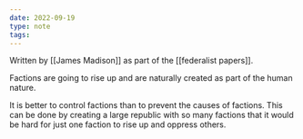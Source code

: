 ```yaml
---
date: 2022-09-19
type: note
tags: 
---
```


Written by [[James Madison]] as part of the [[federalist papers]].

Factions are going to rise up and are naturally created as part of the human nature.

It is better to control factions than to prevent the causes of factions. This can be done by creating a large republic with so many factions that it would be hard for just one faction to rise up and oppress others.
